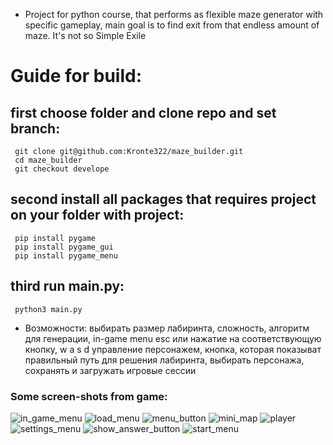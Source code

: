 * Project for python course, that performs as flexible maze generator with specific gameplay, main goal is to find exit from that endless amount of maze. It's not so Simple Exile

# Guide for build:
  ## first choose folder and clone repo and set branch:
     git clone git@github.com:Kronte322/maze_builder.git
     cd maze_builder
     git checkout develope
  ## second install all packages that requires project on your folder with project:
     pip install pygame
     pip install pygame_gui
     pip install pygame_menu
  ## third run main.py:
     python3 main.py
  
* Возможности: выбирать размер лабиринта, сложность, алгоритм для генерации, in-game menu esc или нажатие на соответствующую кнопку, w a s d управление персонажем, кнопка, которая показыват правильный путь для решения лабиринта, выбирать персонажа, сохранять и загружать игровые сессии

### Some screen-shots from game:
![in_game_menu](https://github.com/Kronte322/maze_builder/blob/develope/screenshots/in_game_menu.png)
![load_menu](https://github.com/Kronte322/maze_builder/blob/develope/screenshots/load_menu.png)
![menu_button](https://github.com/Kronte322/maze_builder/blob/develope/screenshots/menu_button.png)
![mini_map](https://github.com/Kronte322/maze_builder/blob/develope/screenshots/mini_map.png)
![player](https://github.com/Kronte322/maze_builder/blob/develope/screenshots/player.png)
![settings_menu](https://github.com/Kronte322/maze_builder/blob/develope/screenshots/settings_menu.png)
![show_answer_button](https://github.com/Kronte322/maze_builder/blob/develope/screenshots/show_answer_button.png)
![start_menu](https://github.com/Kronte322/maze_builder/blob/develope/screenshots/start_menu.png)
